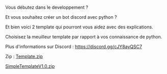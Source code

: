 Vous débutez dans le developpement ?

Et vous souhaitez créer un bot discord avec python ?

Et bien voici 2 template qui pourront vous aidez avec des explications.

Choisisez la meuilleur template par rapport à vos connaissance de python.

Plus d'informations sur Discord : https://discord.gg/cJY8ayQSC7

Zip :
[Template.zip](https://github.com/thedrewen/Discord.py-Template/files/10939509/Template.zip)

[SimpleTemplateV1.0.zip](https://github.com/thedrewen/Discord.py-Template/files/10939510/SimpleTemplateV1.0.zip)
